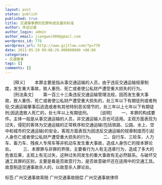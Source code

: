 ```yaml
---
layout: post
status: publish
published: true
title: 交通肇事罪的犯罪构成及量刑标准
author: 本站记者
author_login: admin
author_email: jiangwei909@gmail.com
wordpress_id: 778
wordpress_url: http://www.gzjtlaw.com/?p=778
date: 2011-05-29 09:08:29.000000000 +08:00
categories:
- 交通肇事
tags: []
comments: []
---
```

　　[释义]　　本罪主要是指从事交通运输的人员，由于违反交通运输规章制度，发生重大事故，致人重伤、死亡或者使公私财产遭受重大损失的行为。　　[刑法条文]　　第一百三十三条违反交通运输管理法规，因而发生重大事故，致人重伤、死亡或者使公私财产遭受重大损失的，处三年以下有期徒刑或者拘役;交通运输肇事后逃逸或者有其他特别恶劣情节的，处三年以上七年以下有期徒刑;因逃逸致人死亡的，处七年以上有期徒刑。　　[说明]　　一、本罪的构成要件。主体一般是从事交通运输的人员，非交通运输人员也可适用。主观方面表现为过失，侵犯的客体为交通运输的正常秩序和交通运输(包括铁路、公路、水上、空中和城市的交通运输)的安全。客观方面表现为因违反交通运输的规章制度而引起人身伤亡或者使公私财产遭受重大损失的行为。　　二、自行车、三轮车、人力车、畜力车、残疾人专用车等非机动车发生重大事故，造成人身伤亡的按本罪论处。　　三、本罪罪与非罪的界限，主要看行为人有无违章行为，造成了多大的危害后果，主观上有无过失，这种过失同发生的重大事故有无必然联系。与破坏交通工具罪的区别，主要是看是否故意行为，是否故意破坏还在适用中的交通工具。故意制造交通事故杀人的，以故意杀人罪论处。标签:广州交通事故索赔 广州交通事故赔偿 广州交通事故律师
